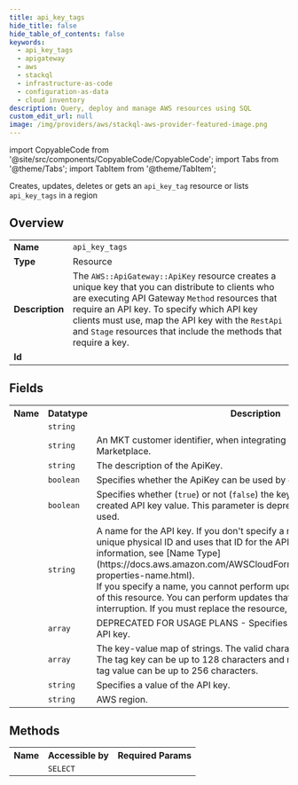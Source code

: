 ```yaml
---
title: api_key_tags
hide_title: false
hide_table_of_contents: false
keywords:
  - api_key_tags
  - apigateway
  - aws
  - stackql
  - infrastructure-as-code
  - configuration-as-data
  - cloud inventory
description: Query, deploy and manage AWS resources using SQL
custom_edit_url: null
image: /img/providers/aws/stackql-aws-provider-featured-image.png
---
```


import CopyableCode from '@site/src/components/CopyableCode/CopyableCode';
import Tabs from '@theme/Tabs';
import TabItem from '@theme/TabItem';

Creates, updates, deletes or gets an <code>api_key_tag</code> resource or lists <code>api_key_tags</code> in a region

## Overview
<table><tbody>
<tr><td><b>Name</b></td><td><code>api_key_tags</code></td></tr>
<tr><td><b>Type</b></td><td>Resource</td></tr>
<tr><td><b>Description</b></td><td>The <code>AWS::ApiGateway::ApiKey</code> resource creates a unique key that you can distribute to clients who are executing API Gateway <code>Method</code> resources that require an API key. To specify which API key clients must use, map the API key with the <code>RestApi</code> and <code>Stage</code> resources that include the methods that require a key.</td></tr>
<tr><td><b>Id</b></td><td><CopyableCode code="aws.apigateway.api_key_tags" /></td></tr>
</tbody></table>

## Fields
<table><tbody><tr><th>Name</th><th>Datatype</th><th>Description</th></tr><tr><td><CopyableCode code="api_key_id" /></td><td><code>string</code></td><td></td></tr>
<tr><td><CopyableCode code="customer_id" /></td><td><code>string</code></td><td>An MKT customer identifier, when integrating with the AWS SaaS Marketplace.</td></tr>
<tr><td><CopyableCode code="description" /></td><td><code>string</code></td><td>The description of the ApiKey.</td></tr>
<tr><td><CopyableCode code="enabled" /></td><td><code>boolean</code></td><td>Specifies whether the ApiKey can be used by callers.</td></tr>
<tr><td><CopyableCode code="generate_distinct_id" /></td><td><code>boolean</code></td><td>Specifies whether (<code>true</code>) or not (<code>false</code>) the key identifier is distinct from the created API key value. This parameter is deprecated and should not be used.</td></tr>
<tr><td><CopyableCode code="name" /></td><td><code>string</code></td><td>A name for the API key. If you don't specify a name, CFN generates a unique physical ID and uses that ID for the API key name. For more information, see &#91;Name Type&#93;(https://docs.aws.amazon.com/AWSCloudFormation/latest/UserGuide/aws-properties-name.html).<br />If you specify a name, you cannot perform updates that require replacement of this resource. You can perform updates that require no or some interruption. If you must replace the resource, specify a new name.</td></tr>
<tr><td><CopyableCode code="stage_keys" /></td><td><code>array</code></td><td>DEPRECATED FOR USAGE PLANS - Specifies stages associated with the API key.</td></tr>
<tr><td><CopyableCode code="tags" /></td><td><code>array</code></td><td>The key-value map of strings. The valid character set is &#91;a-zA-Z+-=._:/&#93;. The tag key can be up to 128 characters and must not start with <code>aws:</code>. The tag value can be up to 256 characters.</td></tr>
<tr><td><CopyableCode code="value" /></td><td><code>string</code></td><td>Specifies a value of the API key.</td></tr>
<tr><td><CopyableCode code="region" /></td><td><code>string</code></td><td>AWS region.</td></tr>
</tbody></table>

## Methods

<table><tbody>
  <tr>
    <th>Name</th>
    <th>Accessible by</th>
    <th>Required Params</th>
  </tr>
  <tr>
    <td><CopyableCode code="view" /></td>
    <td><code>SELECT</code></td>
    <td><CopyableCode code="region" /></td>
  </tr>
</tbody></table>








